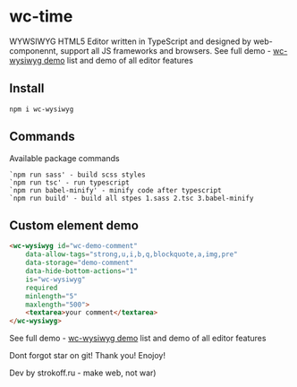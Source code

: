# wc-time
WYWSIWYG HTML5 Editor written in TypeScript and designed by web-componennt, support all JS frameworks and browsers.
See full demo - [wc-wysiwyg demo](https://webislife.ru/demo/wc-wysiwyg/) list and demo of all editor features


## Install

```
npm i wc-wysiwyg
```

## Commands

Available package commands

```
`npm run sass' - build scss styles
`npm run tsc' - run typescript
`npm run babel-minify' - minify code after typescript
`npm run build' - build all stpes 1.sass 2.tsc 3.babel-minify
```

## Custom element demo
<!--
```
<custom-element-demo>
  <template>
    <link rel="import" href="index.html">
    <next-code-block></next-code-block>
  </template>
</custom-element-demo>
```
-->
```html
<wc-wysiwyg id="wc-demo-comment"
    data-allow-tags="strong,u,i,b,q,blockquote,a,img,pre"
    data-storage="demo-comment"
    data-hide-bottom-actions="1"
    is="wc-wysiwyg"
    required
    minlength="5"
    maxlength="500">
    <textarea>your comment</textarea>
</wc-wysiwyg>
```

See full demo - [wc-wysiwyg demo](https://webislife.ru/demo/wc-wysiwyg/) list and demo of all editor features

Dont forgot star on git! Thank you! Enojoy!

Dev by strokoff.ru - make web, not war)